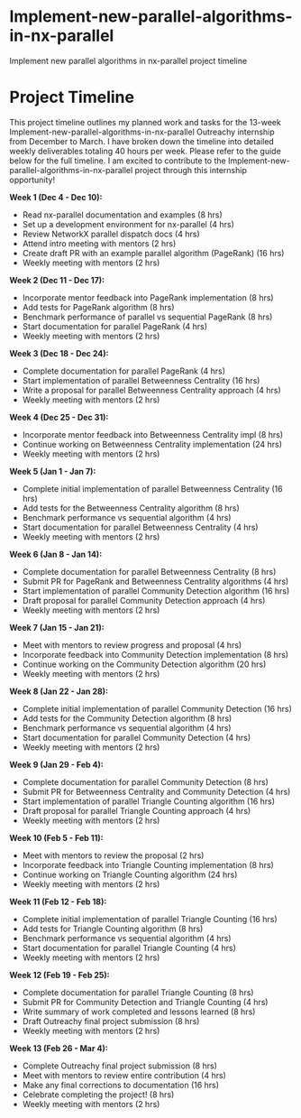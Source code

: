# Implement-new-parallel-algorithms-in-nx-parallel
Implement new parallel algorithms in nx-parallel project timeline

# Project Timeline
This project timeline outlines my planned work and tasks for the 13-week Implement-new-parallel-algorithms-in-nx-parallel Outreachy internship from December to March. I have broken down the timeline into detailed weekly deliverables totaling 40 hours per week. Please refer to the guide below for the full timeline. I am excited to contribute to the Implement-new-parallel-algorithms-in-nx-parallel project through this internship opportunity!

**Week 1 (Dec 4 - Dec 10):**

- Read nx-parallel documentation and examples (8 hrs)
- Set up a development environment for nx-parallel (4 hrs)  
- Review NetworkX parallel dispatch docs (4 hrs)
- Attend intro meeting with mentors (2 hrs)
- Create draft PR with an example parallel algorithm (PageRank) (16 hrs)
- Weekly meeting with mentors (2 hrs)

**Week 2 (Dec 11 - Dec 17):**  

- Incorporate mentor feedback into PageRank implementation (8 hrs)
- Add tests for PageRank algorithm (8 hrs) 
- Benchmark performance of parallel vs sequential PageRank (8 hrs)
- Start documentation for parallel PageRank (4 hrs)
- Weekly meeting with mentors (2 hrs)

**Week 3 (Dec 18 - Dec 24):**

- Complete documentation for parallel PageRank (4 hrs)  
- Start implementation of parallel Betweenness Centrality (16 hrs)
- Write a proposal for parallel Betweenness Centrality approach (4 hrs)
- Weekly meeting with mentors (2 hrs)

**Week 4 (Dec 25 - Dec 31):**

- Incorporate mentor feedback into Betweenness Centrality impl (8 hrs) 
- Continue working on Betweenness Centrality implementation (24 hrs) 
- Weekly meeting with mentors (2 hrs)

**Week 5 (Jan 1 - Jan 7):**

- Complete initial implementation of parallel Betweenness Centrality (16 hrs)
- Add tests for the Betweenness Centrality algorithm (8 hrs)
- Benchmark performance vs sequential algorithm (4 hrs)
- Start documentation for parallel Betweenness Centrality (4 hrs) 
- Weekly meeting with mentors (2 hrs)

**Week 6 (Jan 8 - Jan 14):** 

- Complete documentation for parallel Betweenness Centrality (8 hrs)
- Submit PR for PageRank and Betweenness Centrality algorithms (4 hrs)  
- Start implementation of parallel Community Detection algorithm (16 hrs)
- Draft proposal for parallel Community Detection approach (4 hrs)
- Weekly meeting with mentors (2 hrs)

**Week 7 (Jan 15 - Jan 21):**

- Meet with mentors to review progress and proposal (4 hrs) 
- Incorporate feedback into Community Detection implementation (8 hrs)
- Continue working on the Community Detection algorithm (20 hrs)
- Weekly meeting with mentors (2 hrs)

**Week 8 (Jan 22 - Jan 28):**

- Complete initial implementation of parallel Community Detection (16 hrs) 
- Add tests for the Community Detection algorithm (8 hrs)
- Benchmark performance vs sequential algorithm (4 hrs)  
- Start documentation for parallel Community Detection (4 hrs)
- Weekly meeting with mentors (2 hrs)

**Week 9 (Jan 29 - Feb 4):**

- Complete documentation for parallel Community Detection (8 hrs) 
- Submit PR for Betweenness Centrality and Community Detection (4 hrs)
- Start implementation of parallel Triangle Counting algorithm (16 hrs) 
- Draft proposal for parallel Triangle Counting approach (4 hrs)
- Weekly meeting with mentors (2 hrs)

**Week 10 (Feb 5 - Feb 11):**

- Meet with mentors to review the proposal (2 hrs)
- Incorporate feedback into Triangle Counting implementation (8 hrs)  
- Continue working on Triangle Counting algorithm (24 hrs)
- Weekly meeting with mentors (2 hrs)

**Week 11 (Feb 12 - Feb 18):**

- Complete initial implementation of parallel Triangle Counting (16 hrs) 
- Add tests for Triangle Counting algorithm (8 hrs)
- Benchmark performance vs sequential algorithm (4 hrs)
- Start documentation for parallel Triangle Counting (4 hrs)
- Weekly meeting with mentors (2 hrs)

**Week 12 (Feb 19 - Feb 25):**

- Complete documentation for parallel Triangle Counting (8 hrs)
- Submit PR for Community Detection and Triangle Counting (4 hrs) 
- Write summary of work completed and lessons learned (8 hrs)
- Draft Outreachy final project submission (8 hrs)  
- Weekly meeting with mentors (2 hrs)

**Week 13 (Feb 26 - Mar 4):**

- Complete Outreachy final project submission (8 hrs)
- Meet with mentors to review entire contribution (4 hrs)
- Make any final corrections to documentation (16 hrs)
- Celebrate completing the project! (8 hrs) 
- Weekly meeting with mentors (2 hrs)
